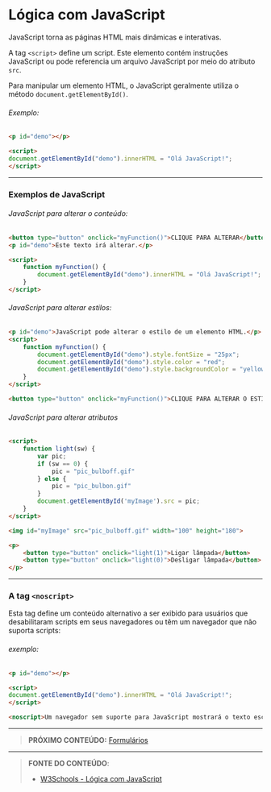 # Lógica com JavaScript

JavaScript torna as páginas HTML mais dinâmicas e interativas.

A tag `<script>` define um script. Este elemento contém instruções JavaScript ou pode referencia um arquivo JavaScript por meio do atributo `src`.

Para manipular um elemento HTML, o JavaScript geralmente utiliza o método `document.getElementById()`.

###### Exemplo:

```html
<p id="demo"></p>

<script>
document.getElementById("demo").innerHTML = "Olá JavaScript!";
</script>
```

---

### Exemplos de JavaScript

###### JavaScript para alterar o conteúdo:

```html
<button type="button" onclick="myFunction()">CLIQUE PARA ALTERAR</button>
<p id="demo">Este texto irá alterar.</p>

<script>
    function myFunction() {
        document.getElementById("demo").innerHTML = "Olá JavaScript!";
    }
</script>
```

###### JavaScript para alterar estilos:

``` html
<p id="demo">JavaScript pode alterar o estilo de um elemento HTML.</p>
<script>    
    function myFunction() {
        document.getElementById("demo").style.fontSize = "25px"; 
        document.getElementById("demo").style.color = "red";
        document.getElementById("demo").style.backgroundColor = "yellow";
    }
</script>

<button type="button" onclick="myFunction()">CLIQUE PARA ALTERAR O ESTILO</button>
```

###### JavaScript para alterar atributos

```html
<script>
    function light(sw) {
        var pic;
        if (sw == 0) {
            pic = "pic_bulboff.gif"
        } else {
            pic = "pic_bulbon.gif"
        }
        document.getElementById('myImage').src = pic;
    }
</script>

<img id="myImage" src="pic_bulboff.gif" width="100" height="180">

<p>
    <button type="button" onclick="light(1)">Ligar lâmpada</button>
    <button type="button" onclick="light(0)">Desligar lâmpada</button>
</p>
```

---

### A tag `<noscript>`

Esta tag define um conteúdo alternativo a ser exibido para usuários que desabilitaram scripts em seus navegadores ou têm um navegador que não suporta scripts:

###### exemplo:

```html
<p id="demo"></p>

<script>
document.getElementById("demo").innerHTML = "Olá JavaScript!";
</script>

<noscript>Um navegador sem suporte para JavaScript mostrará o texto escrito dentro do elemento noscript.</noscript>
```

***

> **PRÓXIMO CONTEÚDO:** [Formulários](/conteudo/10-formularios)

***


> **FONTE DO CONTEÚDO**:
>
> - [W3Schools - Lógica com JavaScript](https://www.w3schools.com/html/html_scripts.asp)